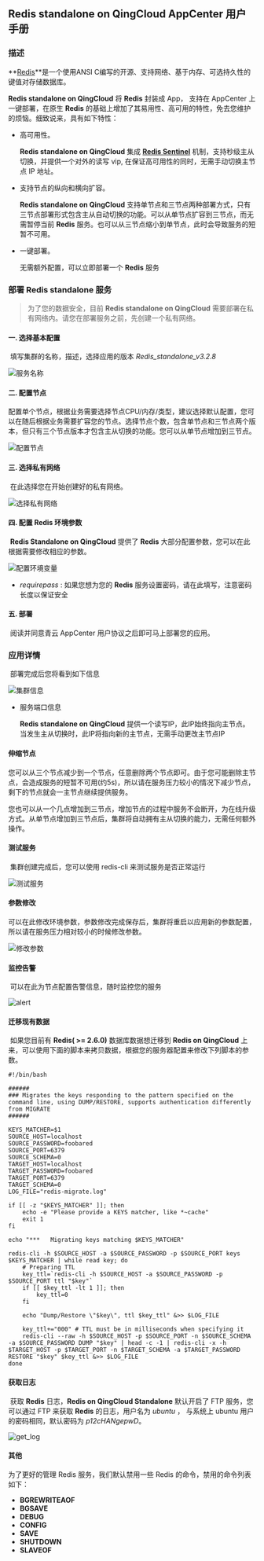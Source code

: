 ## Redis standalone on QingCloud AppCenter 用户手册

### 描述

   **[Redis](https://redis.io/)**是一个使用ANSI C编写的开源、支持网络、基于内存、可选持久性的键值对存储数据库。

**Redis standalone on QingCloud** 将 **Redis** 封装成 App， 支持在 AppCenter 上一键部署，在原生 **Redis** 的基础上增加了其易用性、高可用的特性，免去您维护的烦恼。细致说来，具有如下特性：

- 高可用性。

  **Redis standalone on QingCloud** 集成 **[Redis Sentinel](https://redis.io/topics/sentinel)** 机制，支持秒级主从切换，并提供一个对外的读写 vip, 在保证高可用性的同时，无需手动切换主节点 IP 地址。

- 支持节点的纵向和横向扩容。

  **Redis standalone on QingCloud** 支持单节点和三节点两种部署方式，只有三节点部署形式包含主从自动切换的功能。可以从单节点扩容到三节点，而无需暂停当前 **Redis** 服务。也可以从三节点缩小到单节点，此时会导致服务的短暂不可用。

- 一键部署。 

  无需额外配置，可以立即部署一个 **Redis** 服务



### 部署 **Redis standalone** 服务

> 为了您的数据安全，目前 **Redis standalone on QingCloud** 需要部署在私有网络内。请您在部署服务之前，先创建一个私有网络。



#### 一. 选择基本配置

​      填写集群的名称，描述，选择应用的版本 _Redis_standalone_v3.2.8_

![服务名称](../../images/redis-standalone/base_step_1.png)

#### 二. 配置节点

​        配置单个节点，根据业务需要选择节点CPU/内存/类型，建议选择默认配置，您可以在随后根据业务需要扩容您的节点。选择节点个数，包含单节点和三节点两个版本，但只有三个节点版本才包含主从切换的功能。您可以从单节点增加到三节点。

![配置节点](../../images/redis-standalone/base_step_2.png)

#### 三. 选择私有网络

​     在此选择您在开始创建好的私有网络。

![选择私有网络](../../images/redis-standalone/base_step_3.png)

#### 四. 配置 Redis 环境参数

​       **Redis Standalone on QingCloud** 提供了 **Redis** 大部分配置参数，您可以在此根据需要修改相应的参数。

![配置环境变量](../../images/redis-standalone/base_step_4.png)

- _requirepass_ : 如果您想为您的 **Redis** 服务设置密码，请在此填写，注意密码长度以保证安全



#### 五. 部署

​       阅读并同意青云 AppCenter 用户协议之后即可马上部署您的应用。



### 应用详情

​	部署完成后您将看到如下信息

![集群信息](../../images/redis-standalone/cluster_info.png)



- 服务端口信息

  **Redis standalone on QingCloud** 提供一个读写IP，此IP始终指向主节点。当发生主从切换时，此IP将指向新的主节点，无需手动更改主节点IP

#### 伸缩节点

​	您可以从三个节点减少到一个节点，任意删除两个节点即可。由于您可能删除主节点，会造成服务的短暂不可用(约5s)，所以请在服务压力较小的情况下减少节点，剩下的节点就会一主节点继续提供服务。

​	您也可以从一个几点增加到三节点，增加节点的过程中服务不会断开，为在线升级方式。从单节点增加到三节点后，集群将自动拥有主从切换的能力，无需任何额外操作。



#### 测试服务

​	集群创建完成后，您可以使用 redis-cli 来测试服务是否正常运行

![测试服务](../../images/redis-standalone/test_redis.png)



#### 参数修改

​	可以在此修改环境参数，参数修改完成保存后，集群将重启以应用新的参数配置，所以请在服务压力相对较小的时候修改参数。

![修改参数](../../images/redis-standalone/change_env.png)



#### 监控告警

​	可以在此为节点配置告警信息，随时监控您的服务

![alert](../../images/redis-standalone/alert.png)



#### 迁移现有数据

​	如果您目前有 **Redis( >= 2.6.0)** 数据库数据想迁移到 **Redis on QingCloud** 上来，可以使用下面的脚本来拷贝数据，根据您的服务器配置来修改下列脚本的参数。

```shell
#!/bin/bash

######
###	Migrates the keys responding to the pattern specified on the command line, using DUMP/RESTORE, supports authentication differently from MIGRATE
######

KEYS_MATCHER=$1
SOURCE_HOST=localhost
SOURCE_PASSWORD=foobared
SOURCE_PORT=6379
SOURCE_SCHEMA=0
TARGET_HOST=localhost
TARGET_PASSWORD=foobared
TARGET_PORT=6379
TARGET_SCHEMA=0
LOG_FILE="redis-migrate.log"

if [[ -z "$KEYS_MATCHER" ]]; then
	echo -e "Please provide a KEYS matcher, like *~cache"
	exit 1
fi

echo "***	Migrating keys matching $KEYS_MATCHER"

redis-cli -h $SOURCE_HOST -a $SOURCE_PASSWORD -p $SOURCE_PORT keys $KEYS_MATCHER | while read key; do
	# Preparing TTL
	key_ttl=`redis-cli -h $SOURCE_HOST -a $SOURCE_PASSWORD -p $SOURCE_PORT ttl "$key"`
	if [[ $key_ttl -lt 1 ]]; then
		key_ttl=0
	fi

	echo "Dump/Restore \"$key\", ttl $key_ttl" &>> $LOG_FILE

	key_ttl+="000" # TTL must be in milliseconds when specifying it
	redis-cli --raw -h $SOURCE_HOST -p $SOURCE_PORT -n $SOURCE_SCHEMA -a $SOURCE_PASSWORD DUMP "$key" | head -c -1 | redis-cli -x -h $TARGET_HOST -p $TARGET_PORT -n $TARGET_SCHEMA -a $TARGET_PASSWORD RESTORE "$key" $key_ttl &>> $LOG_FILE
done
```



#### 获取日志

​	获取 **Redis** 日志，**Redis on QingCloud Standalone** 默认开启了 FTP 服务，您可以通过 FTP 来获取 **Redis** 的日志，用户名为 _ubuntu_ ， 与系统上 ubuntu 用户的密码相同，默认密码为 _p12cHANgepwD_。

![get_log](../../images/redis-standalone/get_log.png)



#### 其他

为了更好的管理 Redis 服务，我们默认禁用一些 Redis 的命令，禁用的命令列表如下：

- **BGREWRITEAOF**
- **BGSAVE**
- **DEBUG**
- **CONFIG**
- **SAVE**
- **SHUTDOWN**
- **SLAVEOF**

